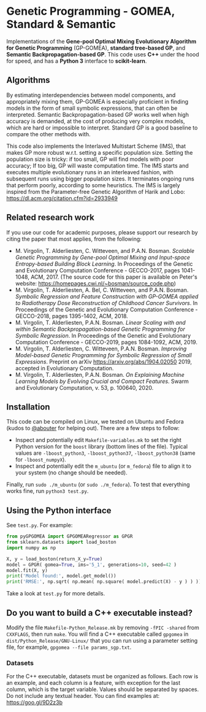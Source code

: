 # Genetic Programming - GOMEA, Standard & Semantic
Implementations of the **Gene-pool Optimal Mixing Evolutionary Algorithm for Genetic Programming** (GP-GOMEA), **standard tree-based GP**, and **Semantic Backpropagation-based GP**.
This code uses **C++** under the hood for speed, and has a **Python 3** interface to **scikit-learn**.

## Algorithms
By estimating interdependencies between model components, and appropriately mixing them, GP-GOMEA is especially proficient in finding models in the form of small symbolic expressions, that can often be interpreted. Semantic Backpropagation-based GP works well when high accuracy is demanded, at the cost of producing very complex models, which are hard or impossible to interpret. Standard GP is a good baseline to compare the other methods with.

This code also implements the Interlaved Multistart Scheme (IMS), that makes GP more robust w.r.t. setting a specific population size. Setting the population size is tricky: if too small, GP will find models with poor accuracy; If too big, GP will waste computation time. The IMS starts and executes multiple evolutionary runs in an interleaved fashion, with subsequent runs using bigger population sizes. It terminates ongoing runs that perform poorly, according to some heuristics. The IMS is largely inspired from the Parameter-free Genetic Algorithm of Harik and Lobo: https://dl.acm.org/citation.cfm?id=2933949

## Related research work
If you use our code for academic purposes, please support our research by citing the paper that most applies, from the following:
* M. Virgolin, T. Alderliesten, C. Witteveen, and P.A.N. Bosman. *Scalable Genetic Programming by Gene-pool Optimal Mixing and Input-space Entropy-based Building Block Learning*. In Proceedings of the Genetic and Evolutionary Computation Conference - GECCO-2017, pages 1041-1048, ACM, 2017. (The source code for this paper is available on Peter's website: https://homepages.cwi.nl/~bosman/source_code.php)
* M. Virgolin, T. Alderliesten, A. Bel, C. Witteveen, and P.A.N. Bosman. *Symbolic Regression and Feature Construction with GP-GOMEA applied to Radiotherapy Dose Reconstruction of Childhood Cancer Survivors*. In Proceedings of the Genetic and Evolutionary Computation Conference - GECCO-2018, pages 1395-1402, ACM, 2018.
* M. Virgolin, T. Alderliesten, P.A.N. Bosman. *Linear Scaling with and within Semantic Backpropagation-based Genetic Programming for Symbolic Regression*.  In Proceedings of the Genetic and Evolutionary Computation Conference - GECCO-2019, pages 1084-1092, ACM, 2019.
* M. Virgolin, T. Alderliesten, C. Witteveen, P.A.N. Bosman. *Improving Model-based Genetic Programming for Symbolic Regression of Small Expressions*. Preprint on arXiv https://arxiv.org/abs/1904.02050 2019, accepted in Evolutionary Computation.
* M. Virgolin, T. Alderliesten, P.A.N. Bosman. *On Explaining Machine Learning Models by Evolving Crucial and Compact Features*. Swarm and Evolutionary Computation, v. 53, p. 100640, 2020.

## Installation
This code can be compiled on Linux, we tested on Ubuntu and Fedora (kudos to [@abouter](https://github.com/abouter) for helping out).
There are a few steps to follow:
* Inspect and potentially edit `Makefile-variables.mk` to set the right Python version for the `boost` library (bottom lines of the file). Typical values are `-lboost_python3`, `-lboost_python37`, `-lboost_python38` (same for `-lboost_numpyX`).
* Inspect and potentially edit the `m_ubuntu` (or `m_fedora`) file to align it to your system (no change should be needed). 

Finally, run `sudo ./m_ubuntu` (or `sudo ./m_fedora`). To test that everything works fine, run `python3 test.py`.

## Using the Python interface
See `test.py`. 
For example:
```python
from pyGPGOMEA import GPGOMEARegressor as GPGR
from sklearn.datasets import load_boston
import numpy as np

X, y = load_boston(return_X_y=True)
model = GPGR( gomea=True, ims='5_1', generations=10, seed=42 )
model.fit(X, y)
print('Model found:', model.get_model())
print('RMSE:', np.sqrt( np.mean( np.square( model.predict(X) - y ) ) ))
```
Take a look at `test.py` for more details.

## Do you want to build a C++ executable instead?
Modify the file `Makefile-Python_Release.mk` by removing `-fPIC -shared` from `CXXFLAGS`, then run `make`. You will find a C++ executable called `gpgomea` in `dist/Python_Release/GNU-Linux/` that you can run using a parameter setting file, for example, `gpgomea --file params_sgp.txt`.

### Datasets
For the C++ executable, datasets must be organized as follows. Each row is an example, and each column is a feature, with exception for the last column, which is the target variable. Values should be separated by spaces. Do not include any textual header.
You can find examples at: https://goo.gl/9D2z3b 

